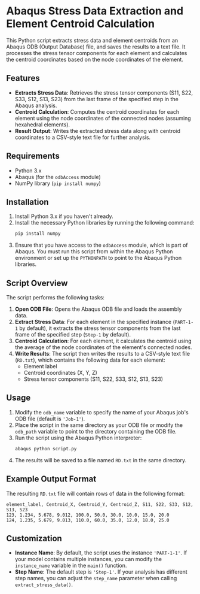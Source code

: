 
# Abaqus Stress Data Extraction and Element Centroid Calculation

This Python script extracts stress data and element centroids from an Abaqus ODB (Output Database) file, and saves the results to a text file. It processes the stress tensor components for each element and calculates the centroid coordinates based on the node coordinates of the element.

## Features

- **Extracts Stress Data**: Retrieves the stress tensor components (S11, S22, S33, S12, S13, S23) from the last frame of the specified step in the Abaqus analysis.
- **Centroid Calculation**: Computes the centroid coordinates for each element using the node coordinates of the connected nodes (assuming hexahedral elements).
- **Result Output**: Writes the extracted stress data along with centroid coordinates to a CSV-style text file for further analysis.

## Requirements

- Python 3.x
- Abaqus (for the `odbAccess` module)
- NumPy library (`pip install numpy`)

## Installation

1. Install Python 3.x if you haven't already.
2. Install the necessary Python libraries by running the following command:
   ```bash
   pip install numpy
   ```
3. Ensure that you have access to the `odbAccess` module, which is part of Abaqus. You must run this script from within the Abaqus Python environment or set up the `PYTHONPATH` to point to the Abaqus Python libraries.

## Script Overview

The script performs the following tasks:

1. **Open ODB File**: Opens the Abaqus ODB file and loads the assembly data.
2. **Extract Stress Data**: For each element in the specified instance (`PART-1-1` by default), it extracts the stress tensor components from the last frame of the specified step (`Step-1` by default).
3. **Centroid Calculation**: For each element, it calculates the centroid using the average of the node coordinates of the element's connected nodes.
4. **Write Results**: The script then writes the results to a CSV-style text file (`RD.txt`), which contains the following data for each element:
    - Element label
    - Centroid coordinates (X, Y, Z)
    - Stress tensor components (S11, S22, S33, S12, S13, S23)

## Usage

1. Modify the `odb_name` variable to specify the name of your Abaqus job's ODB file (default is `'Job-1'`).
2. Place the script in the same directory as your ODB file or modify the `odb_path` variable to point to the directory containing the ODB file.
3. Run the script using the Abaqus Python interpreter:
   ```bash
   abaqus python script.py
   ```
4. The results will be saved to a file named `RD.txt` in the same directory.

## Example Output Format

The resulting `RD.txt` file will contain rows of data in the following format:

```
element_label, Centroid_X, Centroid_Y, Centroid_Z, S11, S22, S33, S12, S13, S23
123, 1.234, 5.678, 9.012, 100.0, 50.0, 30.0, 10.0, 15.0, 20.0
124, 1.235, 5.679, 9.013, 110.0, 60.0, 35.0, 12.0, 18.0, 25.0
```

## Customization

- **Instance Name**: By default, the script uses the instance `'PART-1-1'`. If your model contains multiple instances, you can modify the `instance_name` variable in the `main()` function.
- **Step Name**: The default step is `'Step-1'`. If your analysis has different step names, you can adjust the `step_name` parameter when calling `extract_stress_data()`.

